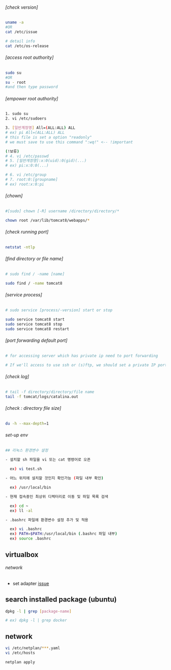   ###### [check version]
```sh
uname -a
#OR
cat /etc/issue

# detail info
cat /etc/os-release
```
  
###### [access root authority]
```sh
sudo su
#OR
su - root
#and then type password
```
  
###### [empower root authority]
```sh
1. sudo su
2. vi /etc/sudoers

3. [일반계정명] All=(ALL:ALL) ALL
# ex) pi All=(ALL:ALL) ALL
# this file is set a option "readonly"
# we must save to use this command ":wq!" <-- !important

(!보류)
# 4. vi /etc/passwd
# 5. [일반계정명]:x:0(uid):0(gid)(...) 
# ex) pi:x:0:0(...)

# 6. vi /etc/group
# 7. root:0:[groupname]
# ex) root:x:0:pi
```
  
###### [chown]
```sh
#[sudo] chown [-R] username /directory/directory/*

chown root /var/lib/tomcat8/webapps/*
```
  
###### [check running port]
```sh
netstat -ntlp
```
  
###### [find directory or file name]
```sh
# sudo find / -name [name] 

sudo find / -name tomcat8
```
  
###### [service process]
```sh
# sudo service [process/-version] start or stop

sudo service tomcat8 start
sudo service tomcat8 stop
sudo service tomcat8 restart
```  
  
###### [port forwarding default port]
```sh
# for accessing server which has private ip need to port forwarding

# If we'll access to use ssh or (s)ftp, we should set a private IP port as 22
```
  
###### [check log]
```sh
# tail -f directory/directory/file name
tail -f tomcat/logs/catalina.out
```
###### [check : directory file size]
```sh
du -h --max-depth=1
```
###### set-up env
```sh
## 리눅스 환경변수 설정

- 설치할 sh 파일을 vi 또는 cat 명령어로 오픈
  
  ex) vi test.sh

- 어느 위치에 설치할 것인지 확인가능 (파일 내부 확인) 

  ex) /usr/local/bin

- 현재 접속중인 최상위 디렉터리로 이동 및 파일 목록 검색

  ex) cd ~
  ex) ll -al

- .bashrc 파일에 환경변수 설정 추가 및 적용

  ex) vi .bashrc
  ex) PATH=$PATH:/usr/local/bin (.bashrc 파일 내부)
  ex) source .bashrc
```

## virtualbox

###### network 

- set adapter
[issue](https://forums.virtualbox.org/viewtopic.php?t=88980)

## search installed package (ubuntu)
```sh
dpkg -l | grep [package-name]

# ex) dpkg -l | grep docker
```

## network
```sh
vi /etc/netplan/***.yaml
vi /etc/hosts

netplan apply
```
